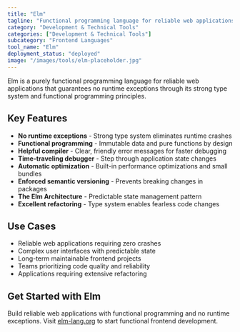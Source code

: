 ```yaml
---
title: "Elm"
tagline: "Functional programming language for reliable web applications"
category: "Development & Technical Tools"
categories: ["Development & Technical Tools"]
subcategory: "Frontend Languages"
tool_name: "Elm"
deployment_status: "deployed"
image: "/images/tools/elm-placeholder.jpg"
---
```

Elm is a purely functional programming language for reliable web applications that guarantees no runtime exceptions through its strong type system and functional programming principles.

## Key Features

- **No runtime exceptions** - Strong type system eliminates runtime crashes
- **Functional programming** - Immutable data and pure functions by design
- **Helpful compiler** - Clear, friendly error messages for faster debugging
- **Time-traveling debugger** - Step through application state changes
- **Automatic optimization** - Built-in performance optimizations and small bundles
- **Enforced semantic versioning** - Prevents breaking changes in packages
- **The Elm Architecture** - Predictable state management pattern
- **Excellent refactoring** - Type system enables fearless code changes

## Use Cases

- Reliable web applications requiring zero crashes
- Complex user interfaces with predictable state
- Long-term maintainable frontend projects
- Teams prioritizing code quality and reliability
- Applications requiring extensive refactoring

## Get Started with Elm

Build reliable web applications with functional programming and no runtime exceptions. Visit [elm-lang.org](https://elm-lang.org) to start functional frontend development.